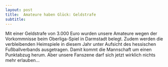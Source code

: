 ```yaml
---
layout: post
title:  Amateure haben Glück: Geldstrafe
subtitle:  
---
```


Mit einer Geldstrafe von 3.000 Euro wurden unsere Amateure wegen der Vorkommnisse beim Oberliga-Spiel in Darmstadt belegt. Zudem werden die verbleibenden Heimspiele in diesem Jahr unter Aufsicht des hessischen Fußballverbands ausgetragen. Damit kommt die Mannschaft um einen Punktabzug herum. Aber unsere Fanszene darf sich jetzt wirklich nichts mehr erlauben...


